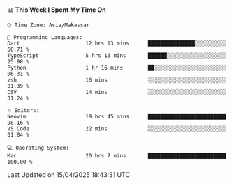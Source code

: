 <!--START_SECTION:waka-->
📊 **This Week I Spent My Time On** 

```text
🕑︎ Time Zone: Asia/Makassar

💬 Programming Languages: 
Dart                     12 hrs 13 mins      ███████████████░░░░░░░░░░   60.71 % 
TypeScript               5 hrs 13 mins       ██████░░░░░░░░░░░░░░░░░░░   25.98 % 
Python                   1 hr 16 mins        ██░░░░░░░░░░░░░░░░░░░░░░░   06.31 % 
zsh                      16 mins             ░░░░░░░░░░░░░░░░░░░░░░░░░   01.39 % 
CSV                      14 mins             ░░░░░░░░░░░░░░░░░░░░░░░░░   01.24 % 

🔥 Editors: 
Neovim                   19 hrs 45 mins      █████████████████████████   98.16 % 
VS Code                  22 mins             ░░░░░░░░░░░░░░░░░░░░░░░░░   01.84 % 

💻 Operating System: 
Mac                      20 hrs 7 mins       █████████████████████████   100.00 % 
```


 Last Updated on 15/04/2025 18:43:31 UTC
<!--END_SECTION:waka-->
